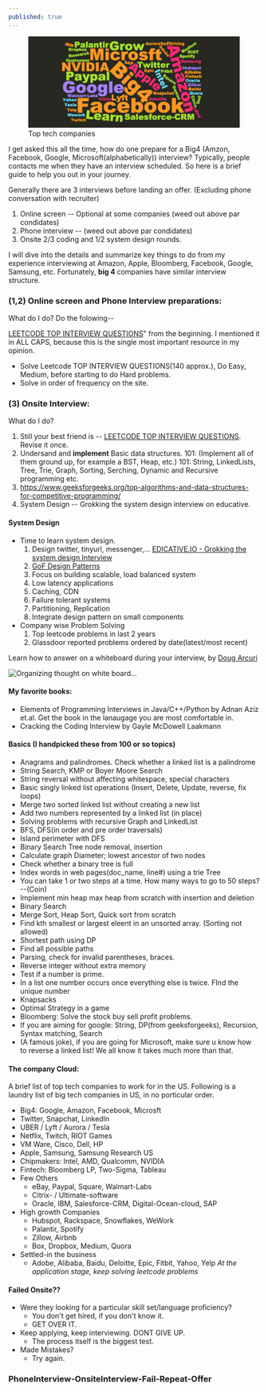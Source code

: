 ```yaml
---
published: true
---
```

<figure>
    <img src="/assets/img/top-tech-companies-wordcloud.png" alt="">
    <figcaption>Top tech companies</figcaption>
</figure>

I get asked this all the time, how do one prepare for a Big4 (Amzon, Facebook, Google, Microsoft(alphabetically)) interview? Typically, people contacts me when they have an interview scheduled. So here is a brief guide to help you out in your journey.

Generally there are 3 interviews before landing an offer. (Excluding phone conversation with recruiter)
1. Online screen -- Optional at some companies (weed out above par condidates)
2. Phone interview -- (weed out above par condidates)
3. Onsite 2/3 coding and 1/2 system design rounds.

I will dive into the details and summarize key things to do from my experience interviewing at Amazon, Apple, Bloomberg, Facebook, Google, Samsung, etc. Fortunately, <b>big 4 </b> companies have similar interview structure. 




### (1,2) Online screen and Phone Interview preparations:
What do I do? Do the folowing--

[LEETCODE TOP INTERVIEW QUESTIONS](https://leetcode.com/problemset/top-interview-questions/)" from the beginning. I mentioned it in ALL CAPS, because this is the single most important resource in my opinion.
- Solve Leetcode TOP INTERVIEW QUESTIONS(140 approx.), Do Easy, Medium, before starting to do Hard problems.
- Solve in order of frequency on the site.

### (3) Onsite Interview:
What do I do?
1. Still your best friend is -- [LEETCODE TOP INTERVIEW QUESTIONS](https://leetcode.com/problemset/top-interview-questions/). Revise it once. 
1. Undersand and **implement** Basic data structures. 101: (Implement all of them ground up, for example a BST, Heap, etc.) 101: String, LinkedLists, Tree, Trie, Graph, Sorting, Serching, Dynamic and Recursive programming etc.
1. https://www.geeksforgeeks.org/top-algorithms-and-data-structures-for-competitive-programming/
1. System Design -- Grokking the system design interview on educative.


#### System Design 
- Time to learn system design.
  1. Design twitter, tinyurl, messenger,... [EDICATIVE.IO - Grokking the system design Interview](https://www.educative.io/collection/5668639101419520/5649050225344512)
  1. [GoF Design Patterns](http://java-design-patterns.com/patterns/)
  1. Focus on building scalable, load balanced system
  1. Low latency applications
    1. Caching, CDN
  1. Failure tolerant systems
  1. Partitioning, Replication
  1. Integrate design pattern on small components
- Company wise Problem Solving
  1. Top leetcode problems in last 2 years
  1. Glassdoor reported problems ordered by date(latest/most recent)
  

Learn how to answer on a whiteboard during your interview, by [Doug Arcuri](https://medium.freecodecamp.org/how-to-organize-your-thoughts-on-the-whiteboard-and-crush-your-technical-interview-b668de4e6941)

![Organizing thought on white board...](https://cdn-images-1.medium.com/max/1600/1*V1fHAZ0qczSzvL1q-4p-AQ.png)


#### My favorite books:
- Elements of Programming Interviews in Java/C++/Python by Adnan Aziz et.al. Get the book in the lanaugage you are most comfortable in.
- Cracking the Coding Interview by Gayle McDowell Laakmann


#### Basics (I handpicked these from 100 or so topics)
- Anagrams and palindromes. Check whether a linked list is a palindrome
- String Search, KMP or Boyer Moore Search
- String reversal without affecting whitespace, special characters
- Basic singly linked list operations (Insert, Delete, Update, reverse, fix loops)
- Merge two sorted linked list without creating a new list
- Add two numbers represented by a linked list (in place)
- Solving problems with recursive Graph and LinkedList 
- BFS, DFS(in order and pre order traversals)
- Island perimeter with DFS
- Binary Search Tree node removal, insertion
- Calculate graph Diameter; lowest ancestor of two nodes
- Check whether a binary tree is full
- Index words in web pages(doc_name, line#) using a trie Tree
- You can take 1 or two steps at a time. How many ways to go to 50 steps? --(Coin)
- Implement min heap max heap from scratch with insertion and deletion
- Binary Search
- Merge Sort, Heap Sort, Quick sort from scratch
- Find kth smallest or largest eleent in an unsorted array. (Sorting not allowed)
- Shortest path using DP
- Find all possible paths
- Parsing, check for invalid parentheses, braces.
- Reverse integer without extra memory
- Test if a number is prime.
- In a list one number occurs once everything else is twice. FInd the unique number
- Knapsacks
- Optimal Strategy in a game
- Bloomberg: Solve the stock buy sell profit problems.
- If you are aiming for google: String, DP(from geeksforgeeks), Recursion, Syntax matching, Search
- (A famous joke), if you are going for Microsoft, make sure u know how to reverse a linked list! We all know it takes much more than that.




#### The company Cloud:
A brief list of top tech companies to work for in the US. Following is a laundry list of big tech companies in US, in no porticular order.

- Big4: Google, Amazon, Facebook, Microsft
- Twitter, Snapchat, LinkedIn
- UBER / Lyft / Aurora / Tesla
- Netflix, Twitch, RIOT Games
- VM Ware, Cisco, Dell, HP
- Apple, Samsung, Samsung Research US
- Chipmakers: Intel, AMD, Qualcomm, NVIDIA
- Fintech: Bloomberg LP, Two-Sigma, Tableau
- Few Others
  - eBay, Paypal, Square, Walmart-Labs
  - Citrix- / Ultimate-software
  - Oracle, IBM, Salesforce-CRM, Digital-Ocean-cloud, SAP
- High growth Companies
  - Hubspot, Rackspace, Snowflakes, WeWork
  - Palantir, Spotify
  - Zillow, Airbnb
  - Box, Dropbox, Medium, Quora
- Settled-in the business
  - Adobe, Alibaba, Baidu, Deloitte, Epic, Fitbit, Yahoo, Yelp
_At the application stage, keep solving leetcode problems_



#### Failed Onsite??
- Were they looking for a particular skill set/language proficiency?
  - You don't get hired, if you don't know it. 
  - GET OVER IT. 
- Keep applying, keep interviewing. DONT GIVE UP. 
  - The process itself is the biggest test.
- Made Mistakes?  
  - Try again.







### PhoneInterview-OnsiteInterview-Fail-Repeat-Offer
